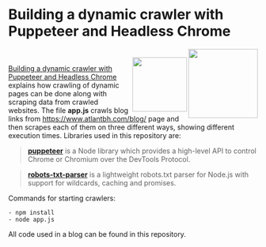 # Building a dynamic crawler with Puppeteer and Headless Chrome


<img src="https://user-images.githubusercontent.com/10379601/29446482-04f7036a-841f-11e7-9872-91d1fc2ea683.png" height="140" align="right"/>
<br/>
<img src="https://upload.wikimedia.org/wikipedia/commons/thumb/a/a5/Google_Chrome_icon_%28September_2014%29.svg/1024px-Google_Chrome_icon_%28September_2014%29.svg.png?20200318094909" height="110" align="right" style="bottom: 0px;"/>


[Building a dynamic crawler with Puppeteer and Headless Chrome](https://www.atlantbh.com/building-a-dynamic-crawler-with-puppeteer-and-headless-chrome/) explains how crawling of dynamic pages can be done along with scraping data from crawled websites. The file **app.js** crawls blog links from https://www.atlantbh.com/blog/ page and then scrapes each of them on three different ways, showing different execution times. 
Libraries used in this repository are:
 
> [**puppeteer**](https://github.com/puppeteer/puppeteer) is a Node library which provides a high-level API to control Chrome or Chromium over the DevTools Protocol.
 
> [**robots-txt-parser**](https://github.com/chrisakroyd/robots-txt-parser) is a lightweight robots.txt parser for Node.js with support for wildcards, caching and promises.


Commands for starting crawlers:
```
- npm install
- node app.js
```
All code used in a blog can be found in this repository.
